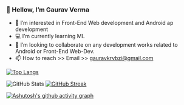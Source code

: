 ### 👋 Hellow, I’m Gaurav Verma
- 📗 I’m interested in Front-End Web development and Android ap development 
- 💻 I’m currently learning ML
- 💞️ I’m looking to collaborate on any development works related to Android or Front-End Web-Dev.
- 📫 How to reach >> Email >> gauravkrvbzi@gmail.com

<!-- [![Top Langs](https://github-readme-stats.vercel.app/api/top-langs/?username=gauravkrv&theme=radical)](https://github.com/anuraghazra/github-readme-stats) -->
[![Top Langs](https://github-readme-stats.vercel.app/api/top-langs/?username=gauravkrv&layout=compact&theme=radical&show_icons=true)
](https://github.com/anuraghazra/github-readme-stats)


![GitHub Stats](https://github-readme-stats.vercel.app/api?username=gauravkrv&theme=radical&show_icons=true) [![GitHub Streak](https://github-readme-streak-stats.herokuapp.com/?user=Gauravkrv&theme=radical&show_icons=true)
](https://git.io/streak-stats)

[![Ashutosh's github activity graph](https://activity-graph.herokuapp.com/graph?username=Gauravkrv&theme=react-dark)](https://github.com/ashutosh00710/github-readme-activity-graph)
<!---
GauravKrv/GauravKrv is a ✨ special ✨ repository because its `README.md` (this file) appears on your GitHub profile.
You can click the Preview link to take a look at your changes.
--->
